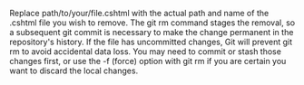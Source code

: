 Replace path/to/your/file.cshtml with the actual path and name of the .cshtml file you wish to remove.
The git rm command stages the removal, so a subsequent git commit is necessary to make the change permanent in the repository's history.
If the file has uncommitted changes, Git will prevent git rm to avoid accidental data loss. You may need to commit or stash those changes first, or use the -f (force) option with git rm if you are certain you want to discard the local changes.

